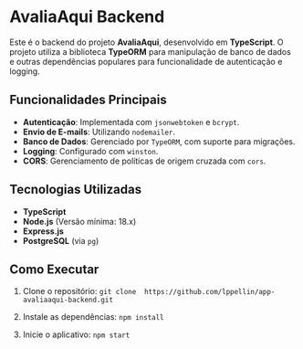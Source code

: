 # AvaliaAqui Backend

Este é o backend do projeto **AvaliaAqui**, desenvolvido em **TypeScript**. O projeto utiliza a biblioteca **TypeORM** para manipulação de banco de dados e outras dependências populares para funcionalidade de autenticação e logging.

## Funcionalidades Principais

- **Autenticação**: Implementada com `jsonwebtoken` e `bcrypt`.
- **Envio de E-mails**: Utilizando `nodemailer`.
- **Banco de Dados**: Gerenciado por `TypeORM`, com suporte para migrações.
- **Logging**: Configurado com `winston`.
- **CORS**: Gerenciamento de políticas de origem cruzada com `cors`.

## Tecnologias Utilizadas

- **TypeScript**
- **Node.js** (Versão mínima: 18.x)
- **Express.js**
- **PostgreSQL** (via `pg`)

## Como Executar

1. Clone o repositório:
   `git clone  https://github.com/lppellin/app-avaliaaqui-backend.git`
  
3. Instale as dependências:
  `npm install`
4. Inicie o aplicativo:
  `npm start`
